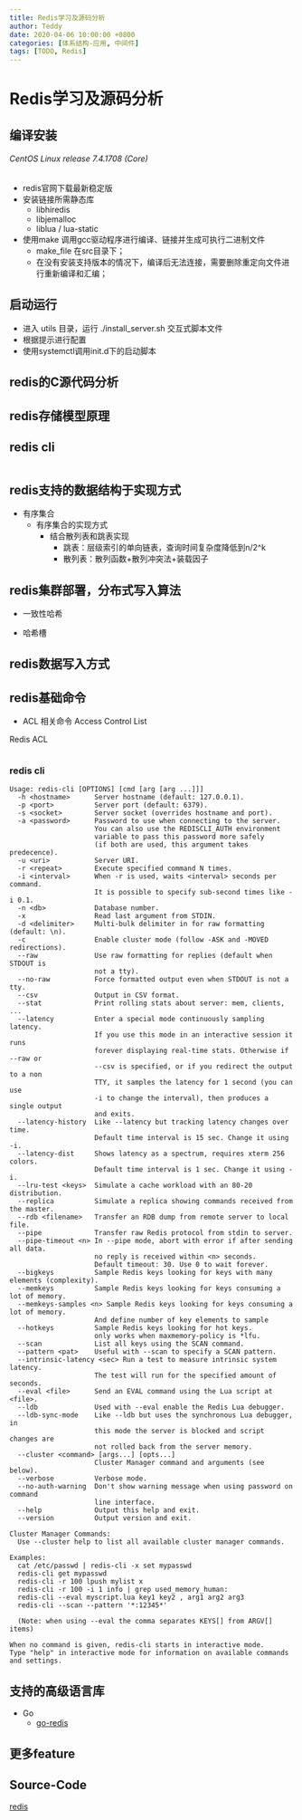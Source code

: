 ```yaml
---
title: Redis学习及源码分析
author: Teddy
date: 2020-04-06 10:00:00 +0800
categories: [体系结构-应用, 中间件]
tags: [TODO, Redis]
---
```


# Redis学习及源码分析

## 编译安装
###### CentOS Linux release 7.4.1708 (Core) 

* redis官网下载最新稳定版
* 安装链接所需静态库
    * libhiredis
    * libjemalloc
    * liblua / lua-static
* 使用make 调用gcc驱动程序进行编译、链接并生成可执行二进制文件
    * make_file 在src目录下；
    * 在没有安装支持版本的情况下，编译后无法连接，需要删除重定向文件进行重新编译和汇编；

## 启动运行
* 进入 utils 目录，运行 ./install_server.sh 交互式脚本文件
* 根据提示进行配置
* 使用systemctl调用init.d下的启动脚本

## redis的C源代码分析


## redis存储模型原理


## redis cli
```
```


## redis支持的数据结构于实现方式

* 有序集合
    * 有序集合的实现方式
        * 结合散列表和跳表实现
            * 跳表：层级索引的单向链表，查询时间复杂度降低到n/2^k
            * 散列表：散列函数+散列冲突法+装载因子


## redis集群部署，分布式写入算法

* 一致性哈希

* 哈希槽


## redis数据写入方式


## redis基础命令

* ACL 相关命令 Access Control List


Redis ACL
```
```

### redis cli
```
Usage: redis-cli [OPTIONS] [cmd [arg [arg ...]]]
  -h <hostname>      Server hostname (default: 127.0.0.1).
  -p <port>          Server port (default: 6379).
  -s <socket>        Server socket (overrides hostname and port).
  -a <password>      Password to use when connecting to the server.
                     You can also use the REDISCLI_AUTH environment
                     variable to pass this password more safely
                     (if both are used, this argument takes predecence).
  -u <uri>           Server URI.
  -r <repeat>        Execute specified command N times.
  -i <interval>      When -r is used, waits <interval> seconds per command.
                     It is possible to specify sub-second times like -i 0.1.
  -n <db>            Database number.
  -x                 Read last argument from STDIN.
  -d <delimiter>     Multi-bulk delimiter in for raw formatting (default: \n).
  -c                 Enable cluster mode (follow -ASK and -MOVED redirections).
  --raw              Use raw formatting for replies (default when STDOUT is
                     not a tty).
  --no-raw           Force formatted output even when STDOUT is not a tty.
  --csv              Output in CSV format.
  --stat             Print rolling stats about server: mem, clients, ...
  --latency          Enter a special mode continuously sampling latency.
                     If you use this mode in an interactive session it runs
                     forever displaying real-time stats. Otherwise if --raw or
                     --csv is specified, or if you redirect the output to a non
                     TTY, it samples the latency for 1 second (you can use
                     -i to change the interval), then produces a single output
                     and exits.
  --latency-history  Like --latency but tracking latency changes over time.
                     Default time interval is 15 sec. Change it using -i.
  --latency-dist     Shows latency as a spectrum, requires xterm 256 colors.
                     Default time interval is 1 sec. Change it using -i.
  --lru-test <keys>  Simulate a cache workload with an 80-20 distribution.
  --replica          Simulate a replica showing commands received from the master.
  --rdb <filename>   Transfer an RDB dump from remote server to local file.
  --pipe             Transfer raw Redis protocol from stdin to server.
  --pipe-timeout <n> In --pipe mode, abort with error if after sending all data.
                     no reply is received within <n> seconds.
                     Default timeout: 30. Use 0 to wait forever.
  --bigkeys          Sample Redis keys looking for keys with many elements (complexity).
  --memkeys          Sample Redis keys looking for keys consuming a lot of memory.
  --memkeys-samples <n> Sample Redis keys looking for keys consuming a lot of memory.
                     And define number of key elements to sample
  --hotkeys          Sample Redis keys looking for hot keys.
                     only works when maxmemory-policy is *lfu.
  --scan             List all keys using the SCAN command.
  --pattern <pat>    Useful with --scan to specify a SCAN pattern.
  --intrinsic-latency <sec> Run a test to measure intrinsic system latency.
                     The test will run for the specified amount of seconds.
  --eval <file>      Send an EVAL command using the Lua script at <file>.
  --ldb              Used with --eval enable the Redis Lua debugger.
  --ldb-sync-mode    Like --ldb but uses the synchronous Lua debugger, in
                     this mode the server is blocked and script changes are
                     not rolled back from the server memory.
  --cluster <command> [args...] [opts...]
                     Cluster Manager command and arguments (see below).
  --verbose          Verbose mode.
  --no-auth-warning  Don't show warning message when using password on command
                     line interface.
  --help             Output this help and exit.
  --version          Output version and exit.

Cluster Manager Commands:
  Use --cluster help to list all available cluster manager commands.

Examples:
  cat /etc/passwd | redis-cli -x set mypasswd
  redis-cli get mypasswd
  redis-cli -r 100 lpush mylist x
  redis-cli -r 100 -i 1 info | grep used_memory_human:
  redis-cli --eval myscript.lua key1 key2 , arg1 arg2 arg3
  redis-cli --scan --pattern '*:12345*'

  (Note: when using --eval the comma separates KEYS[] from ARGV[] items)

When no command is given, redis-cli starts in interactive mode.
Type "help" in interactive mode for information on available commands
and settings.
```

## 支持的高级语言库

* Go
    * [go-redis](https://github.com/go-redis/redis)


## 更多feature

## Source-Code
[redis](https://github.com/antirez/redis)


